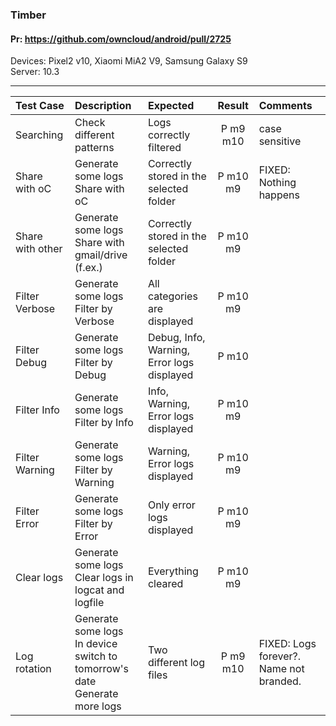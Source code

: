 ###  Timber

#### Pr: https://github.com/owncloud/android/pull/2725

Devices: Pixel2 v10, Xiaomi MiA2 V9, Samsung Galaxy S9<br>
Server: 10.3

---

 
| Test Case | Description | Expected | Result | Comments  
| :-------- | :---------- | :------- | :----: | :---------- 
| Searching | Check different patterns  | Logs correctly filtered | P m9 m10 | case sensitive |  |
| Share with oC | Generate some logs<br>Share with oC | Correctly stored in the selected folder | P m10 m9 | FIXED: Nothing happens |  |
| Share with other | Generate some logs<br>Share with gmail/drive (f.ex.) | Correctly stored in the selected folder | P m10 m9 |  |  |
| Filter Verbose | Generate some logs<br>Filter by Verbose | All categories are displayed| P m10 m9 |  |  |
| Filter Debug | Generate some logs<br>Filter by Debug |  Debug, Info, Warning, Error logs displayed | P m10 |  |  |
| Filter Info | Generate some logs<br>Filter by Info |  Info, Warning, Error logs displayed | P m10 m9|  |  |
| Filter Warning | Generate some logs<br>Filter by Warning |  Warning, Error logs displayed | P m10 m9 |  |  |
| Filter Error | Generate some logs<br>Filter by Error |  Only error logs displayed | P m10 m9 |  |  |
| Clear logs | Generate some logs<br>Clear logs in logcat and logfile | Everything cleared | P m10 m9 |  |  |
| Log rotation | Generate some logs<br>In device switch to tomorrow's date<br>Generate more logs | Two different log files| P m9 m10 | FIXED: Logs forever?. Name not branded. |  |
